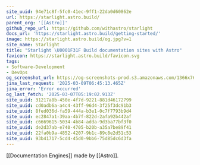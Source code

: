 ```yaml
---
site_uuid: 94e71c8f-5fc0-41ec-9ff1-22da0d60862e
url: https://starlight.astro.build/
parent_org: '[[Astro]]'
github_repo_url: https://github.com/withastro/starlight
docs_url: 'https://starlight.astro.build/getting-started/'
image: https://starlight.astro.build/og.jpg?v=1
site_name: Starlight
title: "Starlight \U0001F31F Build documentation sites with Astro"
favicon: https://starlight.astro.build/favicon.svg
tags:
- Software-Development
- DevOps
og_screenshot_url: https://og-screenshots-prod.s3.amazonaws.com/1366x768/80/false/b52d2ed3033cdec6049678036de35ba4875bdbba7d695dd403f983f855efd504.jpeg
jina_last_request: '2025-03-09T06:45:13.465Z'
jina_error: 'Error occurred'
og_last_fetch: '2025-03-07T05:19:02.913Z'
site_uuid: 31217a8b-450e-4f7d-9221-881d46172799
site_uuid: cd0adb6a-a4c4-43ff-96d4-3f25f3dc91b3
site_uuid: 8fed036d-fa59-444a-b3e1-0c7f7793b9d4
site_uuid: ec2847a1-39aa-4b7f-822d-2afa92b442af
site_uuid: c6669615-5034-4b84-adda-9d3ba77bf3f0
site_uuid: de2d37ab-e740-4705-b20b-a35a7be89f41
site_uuid: 22fa0b9a-4852-4207-9b1c-89c8e2d51c53
site_uuid: 93b41717-5cd4-45d0-9bb6-75d85dc6d3fa
---
```

[[Documentation Engines]]
made by [[Astro]].
